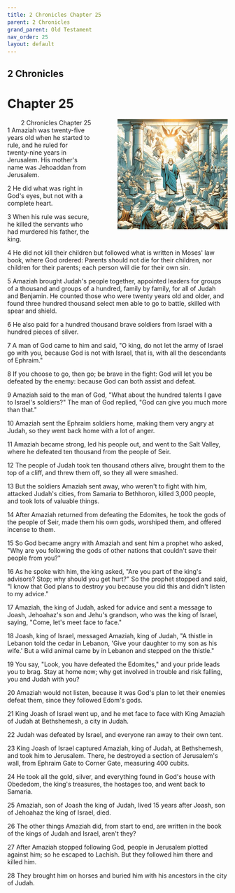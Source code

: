 ```yaml
---
title: 2 Chronicles Chapter 25
parent: 2 Chronicles
grand_parent: Old Testament
nav_order: 25
layout: default
---
```


## 2 Chronicles

# Chapter 25

<div style="clear: both; text-align: right;">
    <img src="/assets/Image/2 Chronicles/500/25.jpg" alt="2 Chronicles Chapter 25" class="chapter-image" style="max-width: 50%; height: auto; float: right; margin: 0 0 10px 10px; padding-left: 10%;">
    <figcaption style="font-size: 14px;">2 Chronicles Chapter 25</figcaption>
</div>
1 Amaziah was twenty-five years old when he started to rule, and he ruled for twenty-nine years in Jerusalem. His mother's name was Jehoaddan from Jerusalem.

2 He did what was right in God's eyes, but not with a complete heart.

3 When his rule was secure, he killed the servants who had murdered his father, the king.

4 He did not kill their children but followed what is written in Moses' law book, where God ordered: Parents should not die for their children, nor children for their parents; each person will die for their own sin.

5 Amaziah brought Judah's people together, appointed leaders for groups of a thousand and groups of a hundred, family by family, for all of Judah and Benjamin. He counted those who were twenty years old and older, and found three hundred thousand select men able to go to battle, skilled with spear and shield.

6 He also paid for a hundred thousand brave soldiers from Israel with a hundred pieces of silver.

7 A man of God came to him and said, "O king, do not let the army of Israel go with you, because God is not with Israel, that is, with all the descendants of Ephraim."

8 If you choose to go, then go; be brave in the fight: God will let you be defeated by the enemy: because God can both assist and defeat.

9 Amaziah said to the man of God, "What about the hundred talents I gave to Israel's soldiers?" The man of God replied, "God can give you much more than that."

10 Amaziah sent the Ephraim soldiers home, making them very angry at Judah, so they went back home with a lot of anger.

11 Amaziah became strong, led his people out, and went to the Salt Valley, where he defeated ten thousand from the people of Seir.

12 The people of Judah took ten thousand others alive, brought them to the top of a cliff, and threw them off, so they all were smashed.

13 But the soldiers Amaziah sent away, who weren't to fight with him, attacked Judah's cities, from Samaria to Bethhoron, killed 3,000 people, and took lots of valuable things.

14 After Amaziah returned from defeating the Edomites, he took the gods of the people of Seir, made them his own gods, worshiped them, and offered incense to them.

15 So God became angry with Amaziah and sent him a prophet who asked, "Why are you following the gods of other nations that couldn't save their people from you?"

16 As he spoke with him, the king asked, "Are you part of the king's advisors? Stop; why should you get hurt?" So the prophet stopped and said, "I know that God plans to destroy you because you did this and didn't listen to my advice."

17 Amaziah, the king of Judah, asked for advice and sent a message to Joash, Jehoahaz's son and Jehu's grandson, who was the king of Israel, saying, "Come, let's meet face to face."

18 Joash, king of Israel, messaged Amaziah, king of Judah, "A thistle in Lebanon told the cedar in Lebanon, 'Give your daughter to my son as his wife.' But a wild animal came by in Lebanon and stepped on the thistle."

19 You say, "Look, you have defeated the Edomites," and your pride leads you to brag. Stay at home now; why get involved in trouble and risk falling, you and Judah with you?

20 Amaziah would not listen, because it was God's plan to let their enemies defeat them, since they followed Edom's gods.

21 King Joash of Israel went up, and he met face to face with King Amaziah of Judah at Bethshemesh, a city in Judah.

22 Judah was defeated by Israel, and everyone ran away to their own tent.

23 King Joash of Israel captured Amaziah, king of Judah, at Bethshemesh, and took him to Jerusalem. There, he destroyed a section of Jerusalem's wall, from Ephraim Gate to Corner Gate, measuring 400 cubits.

24 He took all the gold, silver, and everything found in God's house with Obededom, the king's treasures, the hostages too, and went back to Samaria.

25 Amaziah, son of Joash the king of Judah, lived 15 years after Joash, son of Jehoahaz the king of Israel, died.

26 The other things Amaziah did, from start to end, are written in the book of the kings of Judah and Israel, aren't they?

27 After Amaziah stopped following God, people in Jerusalem plotted against him; so he escaped to Lachish. But they followed him there and killed him.

28 They brought him on horses and buried him with his ancestors in the city of Judah.


